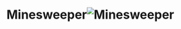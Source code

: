 # Minesweeper![Minesweeper](https://github.com/user-attachments/assets/2a8fcd85-eb9e-4473-9cbc-743ae095d7f8)
